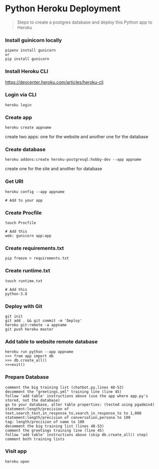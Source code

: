 # Python Heroku Deployment

> Steps to create a postgres database and deploy this Python app to Heroku

### Install guinicorn locally
```
pipenv install gunicorn
or
pip install gunicorn
```

### Install Heroku CLI
https://devcenter.heroku.com/articles/heroku-cli

### Login via CLI
```
heroku login
```

### Create app
```
heroku create appname
```
create two apps: one for the website and another one for the database

### Create database
```
heroku addons:create heroku-postgresql:hobby-dev --app appname
```
create one for the site and another for database

### Get URI
```
heroku config --app appname

# Add to your app
```

### Create Procfile
```
touch Procfile

# Add this
web: gunicorn app:app
```

### Create requirements.txt
```
pip freeze > requirements.txt
```

### Create runtime.txt
```
touch runtime.txt

# Add this
python-3.8
```

### Deploy with Git
```
git init
git add . && git commit -m 'Deploy'
heroku git:remote -a appname
git push heroku master
```

### Add table to website remote database
```
heroku run python --app appname
>>> from app import db
>>> db.create_all()
>>>exit()
```

### Prepare Database
```
comment the big training list (chatbot.py,lines 48-53)
decomment the "greetings.yml" training line (line 45)
follow 'add table' instructions above (use the app where app.py's stored, not the database)
go to your database, alter table properties: (tested using pgadmin4)
statement:length/precision of text,search_text,in_response_to,search_in_response_to to 1,000
statement:length/precision of conversation,persona to 100
tag: length/precision of name to 100
decomment the big training list (lines 48-53)
comment the greetings training line (line 45)
follow 'add table' instructions above (skip db.create_all() step) 
comment both training lists 
```

### Visit app
```
heroku open
```
